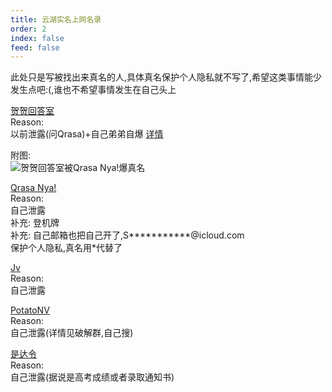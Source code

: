 ```yaml
---
title: 云湖实名上网名录
order: 2
index: false
feed: false
---
```


此处只是写被找出来真名的人,具体真名保护个人隐私就不写了,希望这类事情能少发生点吧:(,谁也不希望事情发生在自己头上  

[贺贺回答室](https://www.yhchat.com/user/homepage/8826514)  
Reason:  
以前泄露(问Qrasa)+自己弟弟自爆 [详情](/blog/yh/events/2024/20240719.html)  

附图:  
![贺贺回答室被Qrasa Nya!爆真名](https://img.yyyyt.top/vuepress/blog/yh/true_name_internet/IMG_20240725_171230.jpg)  

[Qrasa Nya!](https://www.yhchat.com/user/homepage/4989233)  
Reason:  
自己泄露  
补充: 登机牌  
补充: 自己邮箱也把自己开了,S***********@icloud.com  
保护个人隐私,真名用*代替了  

[Jv](https://www.yhchat.com/user/homepage/3161064)  
Reason:  
自己泄露  

[PotatoNV](https://www.yhchat.com/user/homepage/9113734)  
Reason:  
自己泄露(详情见破解群,自己搜)  

[是达令](https://www.yhchat.com/user/homepage/8837112)  
Reason:  
自己泄露(据说是高考成绩或者录取通知书)  